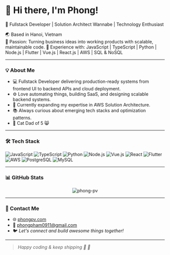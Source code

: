 # 👋 Hi there, I'm Phong!

🚀 Fullstack Developer | Solution Architect Wannabe | Technology Enthusiast

🌏 Based in Hanoi, Vietnam  
🎯 Passion: Turning business ideas into working products with scalable, maintainable code.
💼 Experience with: JavaScript | TypeScript | Python | Node.js | Flutter | Vue.js | React.js | AWS | SQL & NoSQL

---

### 💡 About Me

- 💻  Fullstack Developer delivering production-ready systems from frontend UI to backend APIs and cloud deployment.
- ⚙️  Love automating things, building SaaS, and designing scalable backend systems.
- 🌱  Currently expanding my expertise in AWS Solution Architecture.
- 📚  Always curious about emerging tech stacks and optimization patterns.
- 🐾  Cat Dad of 5 😸

---

### 🛠 Tech Stack

![JavaScript](https://img.shields.io/badge/-JavaScript-F7DF1E?logo=javascript&logoColor=000)
![TypeScript](https://img.shields.io/badge/-TypeScript-3178C6?logo=typescript&logoColor=fff)
![Python](https://img.shields.io/badge/-Python-3776AB?logo=python&logoColor=fff)
![Node.js](https://img.shields.io/badge/-Node.js-339933?logo=node.js&logoColor=fff)
![Vue.js](https://img.shields.io/badge/-Vue.js-42b883?logo=vue.js&logoColor=fff)
![React](https://img.shields.io/badge/-React-61DAFB?logo=react&logoColor=000)
![Flutter](https://img.shields.io/badge/-Flutter-02569B?logo=flutter&logoColor=fff)
![AWS](https://img.shields.io/badge/-AWS-FF9900?logo=amazon-aws&logoColor=fff)
![PostgreSQL](https://img.shields.io/badge/-PostgreSQL-4169E1?logo=postgresql&logoColor=fff)
![MySQL](https://img.shields.io/badge/-MySQL-4479A1?logo=mysql&logoColor=fff)

---

### 📊 GitHub Stats

<p align="center">
  <img src="https://github-readme-stats.vercel.app/api?username=phong-pv&show_icons=true&theme=github_dark" alt="phong-pv" />
</p>

---

### 🔗 Contact Me

- 🌐 [phongpv.com](https://phongpv.com)
- 📧 phongpham0911@gmail.com
- 🐦 *Let's connect and build awesome things together!*

---

> *Happy coding & keep shipping 🚢 🚀*

